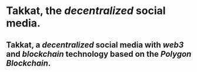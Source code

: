 # **Takkat, the *decentralized* social media.**
## Takkat, a *decentralized* social media with ***web3*** and *blockchain* technology based on the ***Polygon Blockchain***.